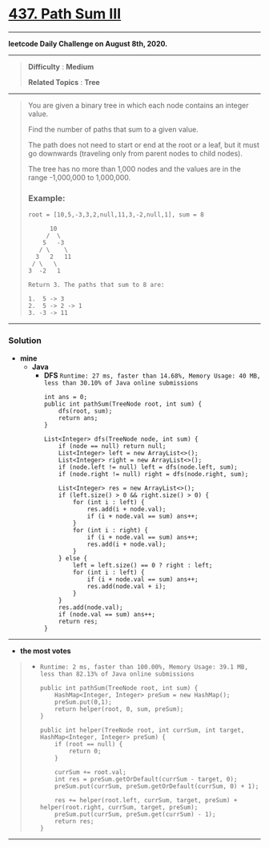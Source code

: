 # [437. Path Sum III](https://leetcode.com/problems/path-sum-iii/)

---

**leetcode Daily Challenge on August 8th, 2020.**

---

> **Difficulty** : **Medium**
>
> **Related Topics** : **Tree**

---

> You are given a binary tree in which each node contains an integer value.
>
> Find the number of paths that sum to a given value.
>
> The path does not need to start or end at the root or a leaf, but it must go downwards (traveling only from parent nodes to child nodes).
>
> The tree has no more than 1,000 nodes and the values are in the range -1,000,000 to 1,000,000.
>
> ### Example:
> ```
> root = [10,5,-3,3,2,null,11,3,-2,null,1], sum = 8
>
>       10
>      /  \
>     5   -3
>    / \    \
>   3   2   11
>  / \   \
> 3  -2   1
>
> Return 3. The paths that sum to 8 are:
>
> 1.  5 -> 3
> 2.  5 -> 2 -> 1
> 3. -3 -> 11
> ```

---


### Solution
* **mine**
  * **Java**
    * **DFS** `Runtime: 27 ms, faster than 14.68%, Memory Usage: 40 MB, less than 30.10% of Java online submissions`
      ```
      int ans = 0;
      public int pathSum(TreeNode root, int sum) {
          dfs(root, sum);
          return ans;
      }

      List<Integer> dfs(TreeNode node, int sum) {
          if (node == null) return null;
          List<Integer> left = new ArrayList<>();
          List<Integer> right = new ArrayList<>();
          if (node.left != null) left = dfs(node.left, sum);
          if (node.right != null) right = dfs(node.right, sum);

          List<Integer> res = new ArrayList<>();
          if (left.size() > 0 && right.size() > 0) {
              for (int i : left) {
                  res.add(i + node.val);
                  if (i + node.val == sum) ans++;
              }
              for (int i : right) {
                  if (i + node.val == sum) ans++;
                  res.add(i + node.val);
              }
          } else {
              left = left.size() == 0 ? right : left;
              for (int i : left) {
                  if (i + node.val == sum) ans++;
                  res.add(node.val + i);
              }
          }
          res.add(node.val);
          if (node.val == sum) ans++;
          return res;
      }
      ```

---

* **the most votes**
>  * `Runtime: 2 ms, faster than 100.00%, Memory Usage: 39.1 MB, less than 82.13% of Java online submissions`
>    ```
>    public int pathSum(TreeNode root, int sum) {
>        HashMap<Integer, Integer> preSum = new HashMap();
>        preSum.put(0,1);
>        return helper(root, 0, sum, preSum);
>    }
>
>    public int helper(TreeNode root, int currSum, int target, HashMap<Integer, Integer> preSum) {
>        if (root == null) {
>            return 0;
>        }
>
>        currSum += root.val;
>        int res = preSum.getOrDefault(currSum - target, 0);
>        preSum.put(currSum, preSum.getOrDefault(currSum, 0) + 1);
>
>        res += helper(root.left, currSum, target, preSum) + helper(root.right, currSum, target, preSum);
>        preSum.put(currSum, preSum.get(currSum) - 1);
>        return res;
>    }
>    ```

---

